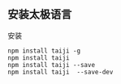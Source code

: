 ## 安装太极语言

安装
```shell
npm install taiji -g
npm install taiji
npm install taiji --save
npm install taiji  --save-dev
```
  